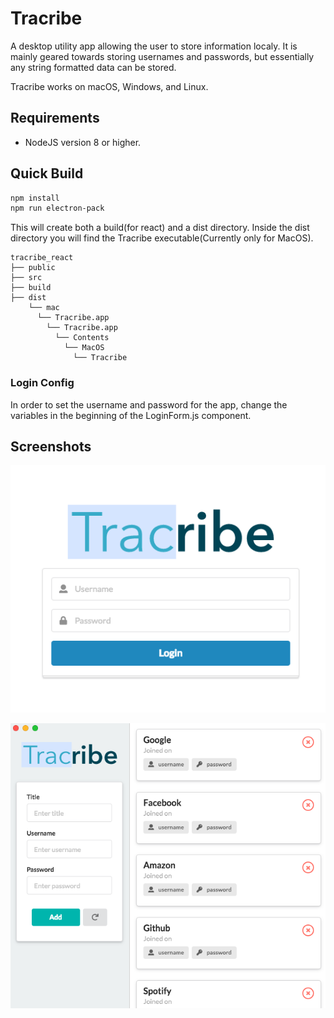 # Tracribe
A desktop utility app allowing the user to store information localy.
It is mainly geared towards storing usernames and passwords, but essentially 
any string formatted data can be stored.

Tracribe works on macOS, Windows, and Linux.

## Requirements
* NodeJS version 8 or higher.

## Quick Build

```sh
npm install
npm run electron-pack
```
This will create both a build(for react) and a dist directory.
Inside the dist directory you will find the Tracribe executable(Currently only for MacOS).

```
tracribe_react
├── public
├── src
├── build
├── dist
    └── mac
      └── Tracribe.app
        └── Tracribe.app
          └── Contents
            └── MacOS
              └── Tracribe
```

### Login Config
In order to set the username and password for the app, change the 
variables in the beginning of the LoginForm.js component.

## Screenshots

<p align='center'>
<img src='./screenshot2.png' alt='Login prompt'>
</p>

<p align='center'>
<img src='./screenshot1.png' alt='Main view'>
</p>
